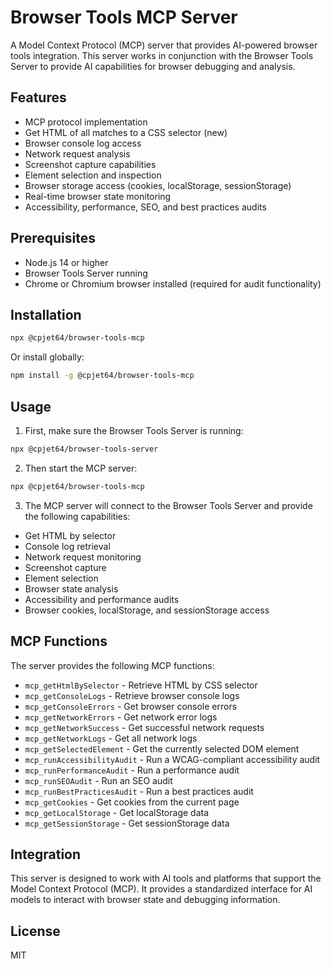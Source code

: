 # Browser Tools MCP Server

A Model Context Protocol (MCP) server that provides AI-powered browser tools integration. This server works in conjunction with the Browser Tools Server to provide AI capabilities for browser debugging and analysis.

## Features

- MCP protocol implementation
- Get HTML of all matches to a CSS selector (new)
- Browser console log access
- Network request analysis
- Screenshot capture capabilities
- Element selection and inspection
- Browser storage access (cookies, localStorage, sessionStorage)
- Real-time browser state monitoring
- Accessibility, performance, SEO, and best practices audits

## Prerequisites

- Node.js 14 or higher
- Browser Tools Server running
- Chrome or Chromium browser installed (required for audit functionality)

## Installation

```bash
npx @cpjet64/browser-tools-mcp
```

Or install globally:

```bash
npm install -g @cpjet64/browser-tools-mcp
```

## Usage

1. First, make sure the Browser Tools Server is running:

```bash
npx @cpjet64/browser-tools-server
```

2. Then start the MCP server:

```bash
npx @cpjet64/browser-tools-mcp
```

3. The MCP server will connect to the Browser Tools Server and provide the following capabilities:

- Get HTML by selector
- Console log retrieval
- Network request monitoring
- Screenshot capture
- Element selection
- Browser state analysis
- Accessibility and performance audits
- Browser cookies, localStorage, and sessionStorage access

## MCP Functions

The server provides the following MCP functions:

- `mcp_getHtmlBySelector` - Retrieve HTML by CSS selector
- `mcp_getConsoleLogs` - Retrieve browser console logs
- `mcp_getConsoleErrors` - Get browser console errors
- `mcp_getNetworkErrors` - Get network error logs
- `mcp_getNetworkSuccess` - Get successful network requests
- `mcp_getNetworkLogs` - Get all network logs
- `mcp_getSelectedElement` - Get the currently selected DOM element
- `mcp_runAccessibilityAudit` - Run a WCAG-compliant accessibility audit
- `mcp_runPerformanceAudit` - Run a performance audit
- `mcp_runSEOAudit` - Run an SEO audit
- `mcp_runBestPracticesAudit` - Run a best practices audit
- `mcp_getCookies` - Get cookies from the current page
- `mcp_getLocalStorage` - Get localStorage data
- `mcp_getSessionStorage` - Get sessionStorage data

## Integration

This server is designed to work with AI tools and platforms that support the Model Context Protocol (MCP). It provides a standardized interface for AI models to interact with browser state and debugging information.

## License

MIT
